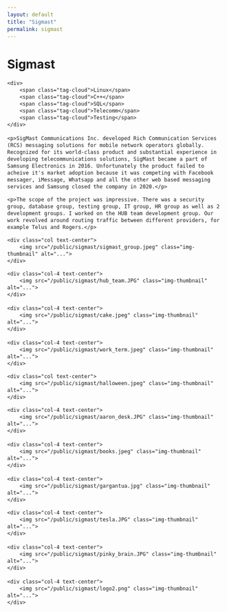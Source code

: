 ```yaml
---
layout: default
title: "Sigmast"
permalink: sigmast
---
```

<div class="row align-items-center pb-3">
    <h1>Sigmast</h1>

    <div>
        <span class="tag-cloud">Linux</span>
        <span class="tag-cloud">C++</span>
        <span class="tag-cloud">SQL</span>
        <span class="tag-cloud">Telecomm</span>
        <span class="tag-cloud">Testing</span>
    </div>

    <p>SigMast Communications Inc. developed Rich Communication Services (RCS) messaging solutions for mobile network operators globally. Recognized for its world-class product and substantial experience in developing telecommunications solutions, SigMast became a part of Samsung Electronics in 2016. Unfortunately the product failed to acheive it's market adoption because it was competing with Facebook messager, iMessage, Whatsapp and all the other web based messaging services and Samsung closed the company in 2020.</p>

</div>

<div class="row align-items-center pb-3">

    <p>The scope of the project was impressive. There was a security group, database group, testing group, IT group, HR group as well as 2 development groups. I worked on the HUB team development group. Our work revolved around routing traffic between different providers, for example Telus and Rogers.</p>

</div>

<div class="row align-items-center pb-3">

	<div class="col text-center">
		<img src="/public/sigmast/sigmast_group.jpeg" class="img-thumbnail" alt="...">
	</div>

</div>

<div class="row align-items-center pb-3">

	<div class="col-4 text-center">
		<img src="/public/sigmast/hub_team.JPG" class="img-thumbnail" alt="...">
	</div>

    <div class="col-4 text-center">
		<img src="/public/sigmast/cake.jpeg" class="img-thumbnail" alt="...">
	</div>

    <div class="col-4 text-center">
		<img src="/public/sigmast/work_term.jpeg" class="img-thumbnail" alt="...">
	</div>

</div>

<div class="row align-items-center pb-3">

	<div class="col text-center">
		<img src="/public/sigmast/halloween.jpeg" class="img-thumbnail" alt="...">
	</div>

</div>

<div class="row align-items-center pb-3">

	<div class="col-4 text-center">
		<img src="/public/sigmast/aaron_desk.JPG" class="img-thumbnail" alt="...">
	</div>

    <div class="col-4 text-center">
		<img src="/public/sigmast/books.jpeg" class="img-thumbnail" alt="...">
	</div>

    <div class="col-4 text-center">
		<img src="/public/sigmast/gargantua.jpg" class="img-thumbnail" alt="...">
	</div>

</div>

<div class="row align-items-center pb-3">

	<div class="col-4 text-center">
		<img src="/public/sigmast/tesla.JPG" class="img-thumbnail" alt="...">
	</div>

    <div class="col-4 text-center">
		<img src="/public/sigmast/pinky_brain.JPG" class="img-thumbnail" alt="...">
	</div>

    <div class="col-4 text-center">
		<img src="/public/sigmast/logo2.png" class="img-thumbnail" alt="...">
	</div>

</div>